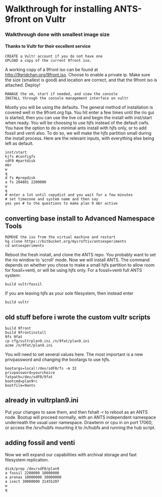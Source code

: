 # Walkthrough for installing ANTS-9front on Vultr
### Walkthrough done with smallest image size
#### Thanks to Vultr for their excellent service

	CREATE a Vultr account if you do not have one
	UPLOAD a copy of the current 9front iso. 

A working copy of a 9front iso can be found at http://9gridchan.org/9front.iso. Choose to enable a private ip. Make sure the size (smallest is good) and location are correct, and that the 9front iso is attached. Deploy!

	MANAGE the vm, start if needed, and view the console
	INSTALL through the console management interface on vultr

Mostly you will be using the defaults. The general method of installation is covered well in the 9front.org fqa. You hit enter a few times until the rio gui is started, then you can use the live cd and begin the install with inst/start when ready. You will be choosing to use hjfs instead of the default cwfs. You have the option to do a minimal ants install with hjfs only, or to add fossil and venti also. To do so, we will make the hjfs partition small during the install process. Here are the relevant inputs, with everything else being left as default.

	inst/start
	hjfs #configfs
	sdF0 #partdisk
	mbr
	w
	q
	d fs #prepdisk
	a fs 204801 2200000
	w
	q
	# enter a lot until copydist and you wait for a few minutes
	# set timezone and system name and then say
	yes yes # to the questions to make plan 9 mbr active

## converting base install to Advanced Namespace Tools ##

	REMOVE the iso from the virtual machine and restart
	hg clone https://bitbucket.org/mycroftiv/antsexperiments
	cd antsexperiments

Reboot the fresh install, and clone the ANTS repo. You probably want to set the rio window to 'scroll' mode. Now we will install ANTS. The command depends on whether you chose to make a small hjfs partition to allow room for fossil+venti, or will be using hjfs only. For a fossil+venti full ANTS system:

	build vultrfossil

If you are leaving hjfs as your sole filesystem, then instead enter

	build vultr

## old stuff before i wrote the custom vultr scripts

	build 9front
	build 9frontinstall
	9fs 9fat
	cp cfg/vultrplan9.ini /n/9fat/plan9.ini
	acme /n/9fat/plan9.ini

You will need to set several values here. The most important is a new privpassword and changing the bootargs to use hjfs.

	bootargs=local!/dev/sdF0/fs -m 32
	privpassword=yourchoice
	fatpath=/dev/sdF0/9fat
	bootcmd=plan9rc
	bootfile=9ants
## already in vultrplan9.ini

Put your changes to save them, and then fshalt -r to reboot as an ANTS node. Bootup will proceed normally, with an ANTS independent namespace underneath the usual user namespace. Drawterm or cpu in on port 17060, or access the /srv/hubfs mounting it to /n/hubfs and running the hub script.

## adding fossil and venti ##

Now we will expand our capabilities with archival storage and fast filesystem replication. 

	disk/prep /dev/sdF0/plan9
	a fossil 2200000 10000000
	a arenas 10000000 30000000
	a isect 30000000 31455207
	w
	q

